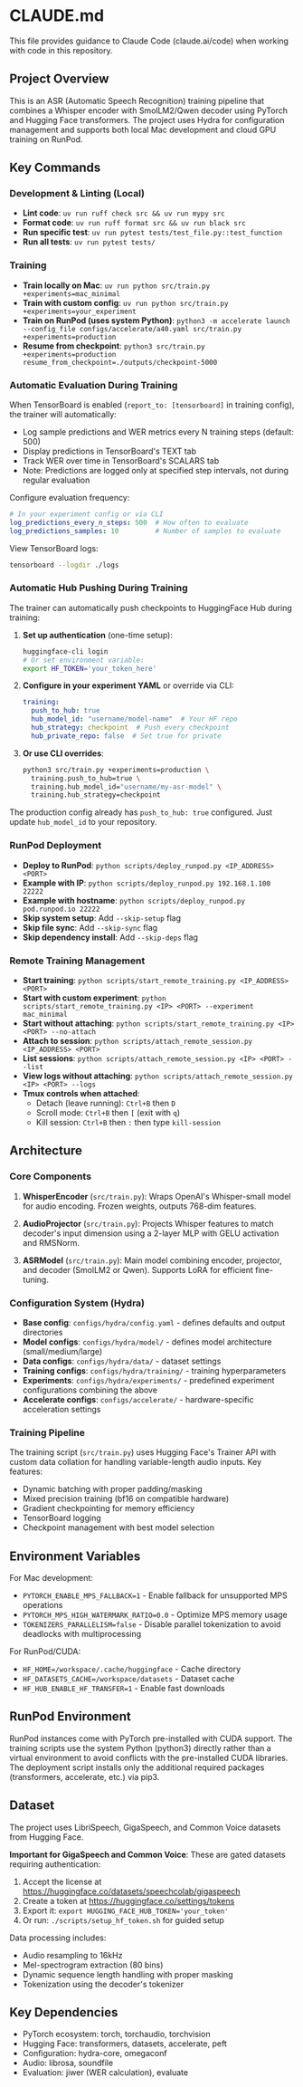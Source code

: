 # CLAUDE.md

This file provides guidance to Claude Code (claude.ai/code) when working with code in this repository.

## Project Overview
This is an ASR (Automatic Speech Recognition) training pipeline that combines a Whisper encoder with SmolLM2/Qwen decoder using PyTorch and Hugging Face transformers. The project uses Hydra for configuration management and supports both local Mac development and cloud GPU training on RunPod.

## Key Commands

### Development & Linting (Local)
- **Lint code**: `uv run ruff check src && uv run mypy src`
- **Format code**: `uv run ruff format src && uv run black src`
- **Run specific test**: `uv run pytest tests/test_file.py::test_function`
- **Run all tests**: `uv run pytest tests/`

### Training
- **Train locally on Mac**: `uv run python src/train.py +experiments=mac_minimal`
- **Train with custom config**: `uv run python src/train.py +experiments=your_experiment`
- **Train on RunPod (uses system Python)**: `python3 -m accelerate launch --config_file configs/accelerate/a40.yaml src/train.py +experiments=production`
- **Resume from checkpoint**: `python3 src/train.py +experiments=production resume_from_checkpoint=./outputs/checkpoint-5000`

### Automatic Evaluation During Training
When TensorBoard is enabled (`report_to: [tensorboard]` in training config), the trainer will automatically:
- Log sample predictions and WER metrics every N training steps (default: 500)
- Display predictions in TensorBoard's TEXT tab
- Track WER over time in TensorBoard's SCALARS tab
- Note: Predictions are logged only at specified step intervals, not during regular evaluation

Configure evaluation frequency:
```yaml
# In your experiment config or via CLI
log_predictions_every_n_steps: 500  # How often to evaluate
log_predictions_samples: 10         # Number of samples to evaluate
```

View TensorBoard logs:
```bash
tensorboard --logdir ./logs
```

### Automatic Hub Pushing During Training
The trainer can automatically push checkpoints to HuggingFace Hub during training:

1. **Set up authentication** (one-time setup):
   ```bash
   huggingface-cli login
   # Or set environment variable:
   export HF_TOKEN='your_token_here'
   ```

2. **Configure in your experiment YAML** or override via CLI:
   ```yaml
   training:
     push_to_hub: true
     hub_model_id: "username/model-name"  # Your HF repo
     hub_strategy: checkpoint  # Push every checkpoint
     hub_private_repo: false  # Set true for private
   ```

3. **Or use CLI overrides**:
   ```bash
   python3 src/train.py +experiments=production \
     training.push_to_hub=true \
     training.hub_model_id="username/my-asr-model" \
     training.hub_strategy=checkpoint
   ```

The production config already has `push_to_hub: true` configured. Just update `hub_model_id` to your repository.

### RunPod Deployment
- **Deploy to RunPod**: `python scripts/deploy_runpod.py <IP_ADDRESS> <PORT>`
- **Example with IP**: `python scripts/deploy_runpod.py 192.168.1.100 22222`
- **Example with hostname**: `python scripts/deploy_runpod.py pod.runpod.io 22222`
- **Skip system setup**: Add `--skip-setup` flag
- **Skip file sync**: Add `--skip-sync` flag
- **Skip dependency install**: Add `--skip-deps` flag

### Remote Training Management
- **Start training**: `python scripts/start_remote_training.py <IP_ADDRESS> <PORT>`
- **Start with custom experiment**: `python scripts/start_remote_training.py <IP> <PORT> --experiment mac_minimal`
- **Start without attaching**: `python scripts/start_remote_training.py <IP> <PORT> --no-attach`
- **Attach to session**: `python scripts/attach_remote_session.py <IP_ADDRESS> <PORT>`
- **List sessions**: `python scripts/attach_remote_session.py <IP> <PORT> --list`
- **View logs without attaching**: `python scripts/attach_remote_session.py <IP> <PORT> --logs`
- **Tmux controls when attached**:
  - Detach (leave running): `Ctrl+B` then `D`
  - Scroll mode: `Ctrl+B` then `[` (exit with `q`)
  - Kill session: `Ctrl+B` then `:` then type `kill-session`

## Architecture

### Core Components
1. **WhisperEncoder** (`src/train.py`): Wraps OpenAI's Whisper-small model for audio encoding. Frozen weights, outputs 768-dim features.

2. **AudioProjector** (`src/train.py`): Projects Whisper features to match decoder's input dimension using a 2-layer MLP with GELU activation and RMSNorm.

3. **ASRModel** (`src/train.py`): Main model combining encoder, projector, and decoder (SmolLM2 or Qwen). Supports LoRA for efficient fine-tuning.

### Configuration System (Hydra)
- **Base config**: `configs/hydra/config.yaml` - defines defaults and output directories
- **Model configs**: `configs/hydra/model/` - defines model architecture (small/medium/large)
- **Data configs**: `configs/hydra/data/` - dataset settings
- **Training configs**: `configs/hydra/training/` - training hyperparameters
- **Experiments**: `configs/hydra/experiments/` - predefined experiment configurations combining the above
- **Accelerate configs**: `configs/accelerate/` - hardware-specific acceleration settings

### Training Pipeline
The training script (`src/train.py`) uses Hugging Face's Trainer API with custom data collation for handling variable-length audio inputs. Key features:
- Dynamic batching with proper padding/masking
- Mixed precision training (bf16 on compatible hardware)
- Gradient checkpointing for memory efficiency
- TensorBoard logging
- Checkpoint management with best model selection

## Environment Variables
For Mac development:
- `PYTORCH_ENABLE_MPS_FALLBACK=1` - Enable fallback for unsupported MPS operations
- `PYTORCH_MPS_HIGH_WATERMARK_RATIO=0.0` - Optimize MPS memory usage
- `TOKENIZERS_PARALLELISM=false` - Disable parallel tokenization to avoid deadlocks with multiprocessing

For RunPod/CUDA:
- `HF_HOME=/workspace/.cache/huggingface` - Cache directory
- `HF_DATASETS_CACHE=/workspace/datasets` - Dataset cache
- `HF_HUB_ENABLE_HF_TRANSFER=1` - Enable fast downloads

## RunPod Environment
RunPod instances come with PyTorch pre-installed with CUDA support. The training scripts use the system Python (python3) directly rather than a virtual environment to avoid conflicts with the pre-installed CUDA libraries. The deployment script installs only the additional required packages (transformers, accelerate, etc.) via pip3.

## Dataset
The project uses LibriSpeech, GigaSpeech, and Common Voice datasets from Hugging Face.

**Important for GigaSpeech and Common Voice**: These are gated datasets requiring authentication:
1. Accept the license at https://huggingface.co/datasets/speechcolab/gigaspeech
2. Create a token at https://huggingface.co/settings/tokens
3. Export it: `export HUGGING_FACE_HUB_TOKEN='your_token'`
4. Or run: `./scripts/setup_hf_token.sh` for guided setup

Data processing includes:
- Audio resampling to 16kHz
- Mel-spectrogram extraction (80 bins)
- Dynamic sequence length handling with proper masking
- Tokenization using the decoder's tokenizer

## Key Dependencies
- PyTorch ecosystem: torch, torchaudio, torchvision
- Hugging Face: transformers, datasets, accelerate, peft
- Configuration: hydra-core, omegaconf
- Audio: librosa, soundfile
- Evaluation: jiwer (WER calculation), evaluate